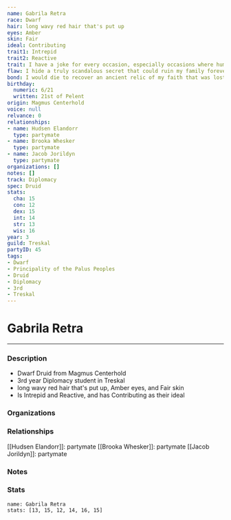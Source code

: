 ```yaml
---
name: Gabrila Retra
race: Dwarf
hair: long wavy red hair that's put up
eyes: Amber
skin: Fair
ideal: Contributing
trait1: Intrepid
trait2: Reactive
trait: I have a joke for every occasion, especially occasions where humor is inappropriate.
flaw: I hide a truly scandalous secret that could ruin my family forever.
bond: I would die to recover an ancient relic of my faith that was lost long ago.
birthday:
  numeric: 6/21
  written: 21st of Pelent
origin: Magmus Centerhold
voice: null
relvance: 0
relationships:
- name: Hudsen Elandorr
  type: partymate
- name: Brooka Whesker
  type: partymate
- name: Jacob Jorildyn
  type: partymate
organizations: []
notes: []
track: Diplomacy
spec: Druid
stats:
  cha: 15
  con: 12
  dex: 15
  int: 14
  str: 13
  wis: 16
year: 3
guild: Treskal
partyID: 45
tags:
- Dwarf
- Principality of the Palus Peoples
- Druid
- Diplomacy
- 3rd
- Treskal
---
```

# Gabrila Retra
---
### Description
- Dwarf Druid from Magmus Centerhold
- 3rd year Diplomacy student in Treskal
- long wavy red hair that's put up, Amber eyes, and Fair skin
- Is Intrepid and Reactive, and has Contributing as their ideal

### Organizations

### Relationships
[[Hudsen Elandorr]]: partymate
[[Brooka Whesker]]: partymate
[[Jacob Jorildyn]]: partymate

### Notes

### Stats
```statblock
name: Gabrila Retra
stats: [13, 15, 12, 14, 16, 15]
```
